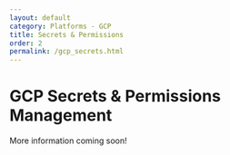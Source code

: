 ```yaml
---
layout: default
category: Platforms - GCP
title: Secrets & Permissions
order: 2
permalink: /gcp_secrets.html
---
```


# GCP Secrets & Permissions Management

More information coming soon!
